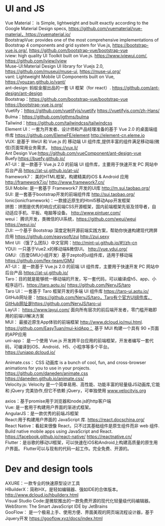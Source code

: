 # UI and JS

Vue Material： is Simple, lightweight and built exactly according to the Google Material Design specs, https://github.com/vuematerial/vue-material，https://vuematerial.io/<br>
BootstrapVue: provides one of the most comprehensive implementations of Bootstrap 4 components and grid system for Vue.js, https://bootstrap-vue.js.org/, https://github.com/bootstrap-vue/bootstrap-vue<br>
iview:  high quality UI Toolkit built on Vue.js. https://www.iviewui.com/, https://github.com/iview/iview<br>
Muse-UI:Material Design UI library for Vuejs 2.0, https://github.com/museui/muse-ui, https://muse-ui.org/<br>
vant: Lightweight Mobile UI Components built on Vue, https://youzan.github.io/vant/<br>
ant-design: 蚂蚁金服出品的一套 UI 框架（for react）. https://github.com/ant-design/ant-design<br>
Bootstrap：https://github.com/bootstrap-vue/bootstrap-vue https://bootstrap-vue.js.org/<br>
Vuetify：https://github.com/vuetifyjs/vuetify   https://vuetifyjs.com/zh-Hans/<br>
Bulma：https://github.com/jgthms/bulma<br>
Tailwind：https://github.com/tailwindcss/tailwindcss<br>
Element UI：一套为开发者、设计师和产品经理准备的基于 Vue 2.0 的桌面端组件库 https://github.com/ElemeFE/element  http://element-cn.eleme.io<br>
VUX: 是基于 WeUI 和 Vue.js 的 移动端 UI 组件库,提供丰富的组件满足移动端(微信)页面常用业务需求。 https://vux.li/<br>
Ant Design Vue:https://github.com/vueComponent/ant-design-vue<br>
Buefy:https://buefy.github.io/<br>
AT-UI：是一款基于 Vue.js 2.0 的前端 UI 组件库，主要用于快速开发 PC 网站中后台产品 https://at-ui.github.io/at-ui/<br>
framework7： 美的HTML框架，构建精美的iOS & Android 应用 http://framework7.io/  http://www.framework7.cn/<br>
SUI Mobile: 是一套基于 Framework7 开发的UI库  http://m.sui.taobao.org/<br>
SUI: 是一套基于bootstrap开发的前端组件库  http://sui.taobao.org/<br>
Ionic(ionicframework)：一款接近原生的Html5移动App开发框架<br>
拼图：拼图是优秀的响应式前端CSS开源框架，国内前端框架先驱及领导者，自动适应手机、平板、电脑等设备。 http://www.pintuer.com/<br>
weui： 腾讯开发，类微信的UI系统，https://github.com/weui/weui https://weui.io/<br>
ZUI: 一个基于 Bootstrap 深度定制开源前端实践方案，帮助你快速构建现代跨屏应用 https://github.com/easysoft/zui http://zui.sexy<br>
Mint UI:（饿了么团队）中文官网：http://mint-ui.github.io/#!/zh-cn<br>
YDUI: 一只基于Vue2.x的移动端&微信UI。 http://vue.ydui.org/<br>
GMU:（百度GMU小组开发）基于zepto的ui组件库，适用于移动端  https://github.com/fex-team/GMU<br>
AT-UI： 是一款基于 Vue.js 2.0 的前端 UI 组件库，主要用于快速开发 PC 网站中后台产品 https://at-ui.github.io/<br>
Taro：目的就是能够统一移动端的开发，写一套代码，可以编译成h5、app、小程序运行。https://taro.aotu.io/  https://github.com/NervJS/taro<br>
Taro UI：一套基于 Taro 框架开发的多端 UI 组件库 https://taro-ui.aotu.io/ GitHub网址是：https://github.com/NervJS/taro，Taro有个官方UI组件库，GitHub网址是https://github.com/NervJS/taro-ui<br>
LayUI： https://www.layui.com/ 面向所有层次的前后端开发者，零门槛开箱即用的前端UI解决方案<br>
MUI： 最接近原生App体验的前端框架 http://www.dcloud.io/mui.html. https://github.com/EasyTuan/mui-kidApp： 基于 MUI 构建一个具有 90 +页面的APP应用<br>
uni-app： 是一个使用 Vue.js 开发跨平台应用的前端框架，开发者编写一套代码，可编译到iOS、Android、H5、小程序等多个平台。https://uniapp.dcloud.io/<br>

Animate.css：  CSS 动画库 is a bunch of cool, fun, and cross-browser animations for you to use in your projects.  https://github.com/daneden/animate.css  https://daneden.github.io/animate.css/<br>
Velocity.js: Velocity 是一个简单易用、高性能、功能丰富的轻量级JS动画库,它能和 jQuery 完美协作,但它不依赖 jQuery，可单独使用  www.velocityjs.org<br>

axios：基于promise用于浏览器和node.js的http客户端<br>
Vue: 是一套用于构建用户界面的渐进式框架。<br>
AngularJS：是一款优秀的前端JS框架<br>
React:用于构建用户界面的 JavaScript 库. https://react.docschina.org/<br>
React Native：看起来很像 React，只不过其基础组件是原生组件而非 web 组件.
Build native mobile apps using JavaScript and React. https://facebook.github.io/react-native/   https://reactnative.cn/<br>
Flutter：是谷歌的移动UI框架，可以快速在iOS和Android上构建高质量的原生用户界面。 Flutter可以与现有的代码一起工作。完全免费、开源的。<br>

# Dev and design tools

AXURE：一款专业的快速原型设计工具<br>
HBuilderX：简称HX，是轻如编辑器、强如IDE的合体版本。 http://www.dcloud.io/hbuilderx.html<br>
Visual Studio Code:是微软推出的一款免费开源的现代化轻量级代码编辑器。<br>
WebStorm: The Smart JavaScript IDE by JetBrains<br>
GooFlow： 是一个极易上手、使用方便、界面美观的网页端流程设计器，基于Jquery开发  https://gooflow.xyz/docs/index.html<br>
